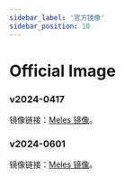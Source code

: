 ```yaml
---
sidebar_label: '官方镜像'
sidebar_position: 10
---
```


# Official Image

### v2024-0417

镜像链接：[Meles 镜像](https://github.com/milkv-meles/meles-images/releases/tag/v2024-0417)。

### v2024-0601

镜像链接：[Meles 镜像](https://mirror.iscas.ac.cn/revyos/extra/images/meles/20240601/)。